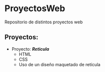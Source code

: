 # ProyectosWeb
Repositorio de distintos proyectos web 


## Proyectos:
* Proyecto: ***Reticula***
	- HTML
	- CSS
	- Uso de un diseño maquetado de retícula
